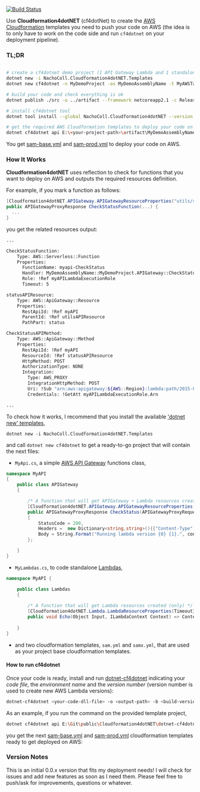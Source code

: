 [![Build Status](https://travis-ci.com/NachoColl/dotnet-cf4dotnet.svg?branch=master)](https://travis-ci.com/NachoColl/dotnet-cf4dotnet)

Use **Cloudformation4dotNET** (cf4dotNet) to create the [AWS Cloudformation](https://aws.amazon.com/cloudformation/) templates you need to push your code on AWS (the idea is to only have to work on the code side and run ```cf4dotnet``` on your deployment pipeline).

### TL;DR

```bash

# create a cf4dotnet demo project (1 API Gateway Lambda and 1 standalone Lambda )
dotnet new -i NachoColl.Cloudformation4dotNET.Templates
dotnet new cf4dotnet -n MyDemoProject -as MyDemoAssemblyName -t MyAWSTagCode

# build your code and check everything is ok
dotnet publish ./src -o ../artifact --framework netcoreapp2.1 -c Release

# install cf4dotnet tool
dotnet tool install --global NachoColl.Cloudformation4dotNET --version 1.0.*

# get the required AWS Cloudformation templates to deploy your code on AWS
dotnet cf4dotnet api E:\<your-project-path>\artifact\MyDemoAssemblyName.dll -e prod

```

You get [sam-base.yml](./demo/sam-base.yml) and [sam-prod.yml](./demo/sam-prod.yml) to deploy your code on AWS.


### How It Works

**Cloudformation4dotNET** uses reflection to check for functions that you want to deploy on AWS and outputs the required resources definition. 

For example, if you mark a function as follows:

```csharp
[Cloudformation4dotNET.APIGateway.APIGatewayResourceProperties("utils/status", EnableCORS=true, TimeoutInSeconds=5)]
public APIGatewayProxyResponse CheckStatusFunction(...) { 
  ...
}
```
you get the related resources output:

```bash
...

CheckStatusFunction:
    Type: AWS::Serverless::Function
    Properties:
      FunctionName: myapi-CheckStatus
      Handler: MyDemoAssemblyName::MyDemoProject.APIGateway::CheckStatus 
      Role: !Ref myAPILambdaExecutionRole
      Timeout: 5

statusAPIResource:
    Type: AWS::ApiGateway::Resource
    Properties:
      RestApiId: !Ref myAPI
      ParentId: !Ref utilsAPIResource
      PathPart: status

CheckStatusAPIMethod:
    Type: AWS::ApiGateway::Method
    Properties:
      RestApiId: !Ref myAPI
      ResourceId: !Ref statusAPIResource
      HttpMethod: POST
      AuthorizationType: NONE
      Integration:
        Type: AWS_PROXY
        IntegrationHttpMethod: POST
        Uri: !Sub "arn:aws:apigateway:${AWS::Region}:lambda:path/2015-03-31/functions/${CheckStatusFunction.Arn}:${!stageVariables.lambdaAlias}/invocations"
        Credentials: !GetAtt myAPILambdaExecutionRole.Arn

...
```

To check how it works, I recommend that you install the available ['dotnet new' templates](https://github.com/NachoColl/dotnet-cf4dotnet-templates),

```
dotnet new -i NachoColl.Cloudformation4dotNET.Templates
```

and call ```dotnet new cf4dotnet``` to get a ready-to-go project that will contain the next files:

- ```MyApi.cs```, a simple [AWS API Gateway](https://aws.amazon.com/api-gateway/) functions class,

```csharp
namespace MyAPI
{
    public class APIGateway
    {

        /* A function that will get APIGateway + Lambda resources created. */
        [Cloudformation4dotNET.APIGateway.APIGatewayResourceProperties("utils/status", EnableCORS=true, TimeoutInSeconds=2)]
        public APIGatewayProxyResponse CheckStatus(APIGatewayProxyRequest Request, ILambdaContext context) => new APIGatewayProxyResponse
        {
            StatusCode = 200,
            Headers =  new Dictionary<string,string>(){{"Content-Type","text/plain"}},
            Body = String.Format("Running lambda version {0} {1}.", context.FunctionVersion, JsonConvert.SerializeObject(Request?.StageVariables))
        };

    }
}
```

- ```MyLambdas.cs```, to code standalone [Lambdas](https://aws.amazon.com/lambda/),

```csharp
namespace MyAPI {

    public class Lambdas
    {
        
        /* A function that will get Lambda resources created (only) */
        [Cloudformation4dotNET.Lambda.LambdaResourceProperties(TimeoutInSeconds=2)]
        public void Echo(Object Input, ILambdaContext Context) => Context?.Logger?.Log(JsonConvert.SerializeObject(Input));
        
    }
}
```

- and two cloudformation templates, ```sam.yml``` and ```samx.yml```, that are used as your project base cloudformation templates.


#### How to run cf4dotnet

Once your code is ready, install and run [dotnet-cf4dotnet](https://www.nuget.org/packages/NachoColl.Cloudformation4dotNET/) indicating your *code file*, the *environment name* and the *version number* (version number is used to create new AWS Lambda versions):

```bash
dotnet-cf4dotnet <your-code-dll-file> -o <output-path> -b <build-version-number> -e <environment-name>
```

As an example, if you run the command on the provided template project,

```bash
dotnet cf4dotnet api E:\Git\public\Cloudformation4dotNET\dotnet-cf4dotnet\demo\artifact\MyDemoAssemblyName.dll
```
you get the next [sam-base.yml](./demo/sam-base.yml) and [sam-prod.yml](./demo/sam-prod.yml) cloudformation templates ready to get deployed on AWS:


### Version Notes

This is an initial 0.0.x version that fits my deployment needs! I will check for issues and add new features as soon as I need them. Please feel free to push/ask for improvements, questions or whatever. 


